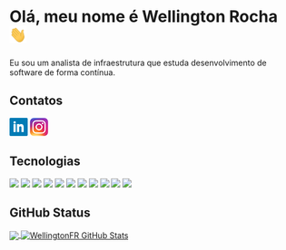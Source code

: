 # Olá, meu nome é Wellington Rocha <img src="https://raw.githubusercontent.com/WellingtonFR/WellingtonFR/main/wave.gif" width="30px" height="30px" />

Eu sou um analista de infraestrutura que estuda desenvolvimento de software de forma contínua.

## Contatos
[![Linkedin][1.1]][1]
[![Instagram][1.2]][2]

## Tecnologias
![](https://img.shields.io/badge/JavaScript-informational?style=for-the-badge&logo=javascript&logoColor=black&color=f0db4f)
![](https://img.shields.io/badge/Typescript-informational?style=for-the-badge&logo=typescript&logoColor=white&color=3178c6)
![](https://img.shields.io/badge/React-informational?style=for-the-badge&logo=react&logoColor=black&color=88dded)
![](https://img.shields.io/badge/Next.Js-informational?style=for-the-badge&logo=next.js&logoColor=white&color=1571ab)
![](https://img.shields.io/badge/Node.Js-informational?style=for-the-badge&logo=Node.js&logoColor=white&color=3C873A)
![](https://img.shields.io/badge/HTML-informational?style=for-the-badge&logo=html5&logoColor=white&color=f06529)
![](https://img.shields.io/badge/CSS-informational?style=for-the-badge&logo=css3&logoColor=white&color=264de4)
![](https://img.shields.io/badge/GIT-informational?style=for-the-badge&logo=Git&logoColor=white&color=de411d)
![](https://img.shields.io/badge/Linux-informational?style=for-the-badge&logo=linux&logoColor=white&color=e95420)
![](https://img.shields.io/badge/Bash-informational?style=for-the-badge&logo=gnu-bash&logoColor=white&color=66a62e)
![](https://img.shields.io/badge/Powershell-informational?style=for-the-badge&logo=gnu-bash&logoColor=white&color=1571ab)

## GitHub Status

<a href="https://github.com/WellingtonFR/WellingtonFR">
  <img align="center" src="https://github-readme-stats.vercel.app/api/top-langs/?username=WellingtonFR&title_color=ffffff&text_color=c9cacc&icon_color=2bbc8a&bg_color=1d1f21&langs_count=5&count_private=true" />
</a>
<a href="https://github.com/WellingtonFR/WellingtonFR">
  <img align="center" src="https://github-readme-stats.vercel.app/api?username=WellingtonFR&show_icons=true&line_height=40&count_private=true&title_color=ffffff&text_color=c9cacc&icon_color=2bbc8a&bg_color=1d1f21" alt="WellingtonFR GitHub Stats" />
</a>

[1]: www.linkedin.com/in/wellington-de-freitas-rocha-a845231b9
[1.1]: https://raw.githubusercontent.com/WellingtonFR/WellingtonFR/main/LinkedinLogo.png

[2]: https://www.instagram.com/wellington.f.r/
[1.2]: https://raw.githubusercontent.com/WellingtonFR/WellingtonFR/main/InstagramLogo.png
